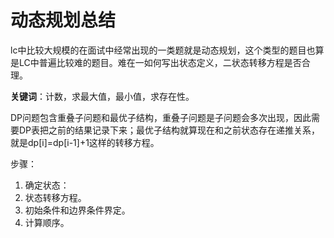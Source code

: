 # 动态规划总结
lc中比较大规模的在面试中经常出现的一类题就是动态规划，这个类型的题目也算是LC中普遍比较难的题目。难在一如何写出状态定义，二状态转移方程是否合理。  

**关键词**：计数，求最大值，最小值，求存在性。  

DP问题包含重叠子问题和最优子结构，重叠子问题是子问题会多次出现，因此需要DP表把之前的结果记录下来；最优子结构就算现在和之前状态存在递推关系，就是dp[i]=dp[i-1]+1这样的转移方程。

步骤：
1. 确定状态：
2. 状态转移方程。
3. 初始条件和边界条件界定。
4. 计算顺序。

